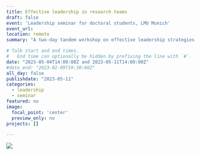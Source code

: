 ```yaml
---
title: Effective leadership in research teams
draft: false
event: 'Leadership seminar for doctoral students, LMU Munich'
event_url: 
location: remote
summary: "A two-day tandem workshop on effective leadership strategies in research teams for doctoral students"

# Talk start and end times.
#   End time can optionally be hidden by prefixing the line with `#`.
date: "2023-05-04T14:00:00Z and 2023-05-11T14:00:00Z"
#date_end: "2023-02-09T19:30:00Z"
all_day: false
publishdate: "2023-05-11"
categories:
  - leadership
  - seminar
featured: no
image:
  focal_point: 'center'
  preview_only: no
projects: []

---
```



![](/img/leader.png)
